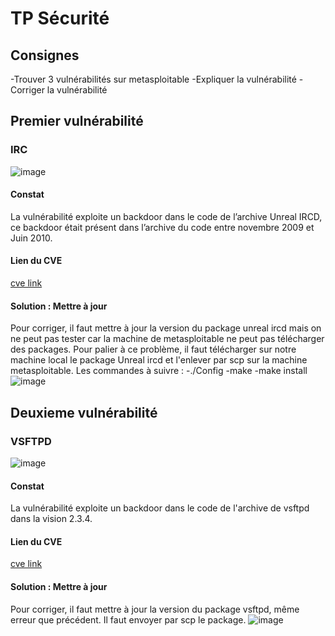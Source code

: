 # TP Sécurité

## Consignes
-Trouver 3 vulnérabilités sur metasploitable
-Expliquer la vulnérabilité
-Corriger la vulnérabilité

## Premier vulnérabilité

### IRC

![image]()
#### Constat
La vulnérabilité exploite un backdoor dans le code de l’archive Unreal IRCD, ce backdoor était présent dans l’archive du code entre novembre 2009 et Juin 2010.
#### Lien du CVE
[cve link](https://www.rapid7.com/db/modules/exploit/unix/irc/unreal_ircd_3281_backdoor)
#### Solution : Mettre à jour
Pour corriger, il faut mettre à jour la version du package unreal ircd mais on ne peut pas tester car la machine de metasploitable ne peut pas télécharger des packages.
Pour palier à ce problème, il faut télécharger sur notre machine local le package Unreal ircd et l'enlever par scp sur la machine metasploitable.
Les commandes à suivre :
-./Config
-make
-make install                
![image]()
## Deuxieme vulnérabilité

### VSFTPD
![image]()
#### Constat
La vulnérabilité exploite un backdoor dans le code de l'archive de vsftpd dans la vision 2.3.4.
#### Lien du CVE
[cve link](https://www.rapid7.com/db/modules/exploit/unix/ftp/vsftpd_234_backdoor)
#### Solution : Mettre à jour
Pour corriger, il faut mettre à jour la version du package vsftpd, même erreur que précédent.
Il faut envoyer par scp le package.
![image]()
